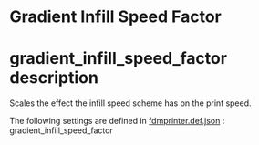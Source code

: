 # Gradient Infill Speed Factor


# gradient_infill_speed_factor description
Scales the effect the infill speed scheme has on the print speed.

The following settings are defined in [fdmprinter.def.json](https://github.com/smartavionics/Cura/blob/mb-master/resources/definitions/fdmprinter.def.json) : gradient_infill_speed_factor